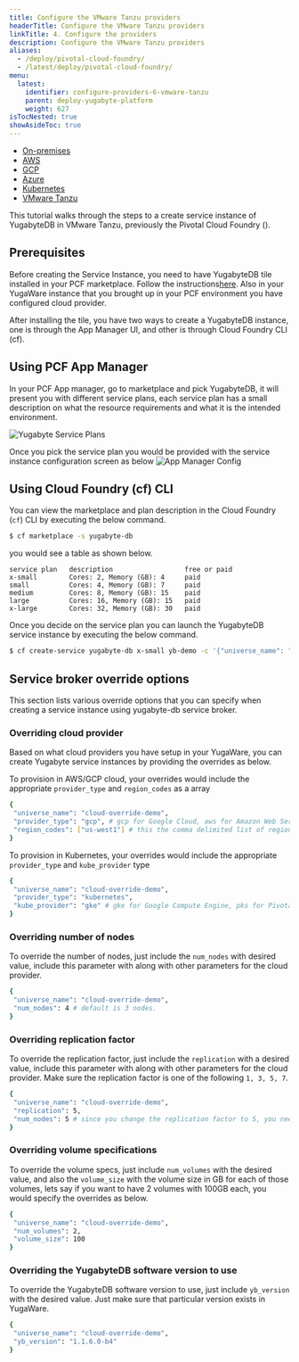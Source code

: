 ```yaml
---
title: Configure the VMware Tanzu providers
headerTitle: Configure the VMware Tanzu providers
linkTitle: 4. Configure the providers
description: Configure the VMware Tanzu providers
aliases:
  - /deploy/pivotal-cloud-foundry/
  - /latest/deploy/pivotal-cloud-foundry/
menu:
  latest:
    identifier: configure-providers-6-vmware-tanzu
    parent: deploy-yugabyte-platform
    weight: 627
isTocNested: true
showAsideToc: true
---
```


<ul class="nav nav-tabs-alt nav-tabs-yb">

  <li>
    <a href="/latest/yugabyte-platform/deploy/configure-providers/on-premises" class="nav-link">
      <i class="fas fa-building"></i>
      On-premises
    </a>
  </li>

  <li>
    <a href="/latest/yugabyte-platform/deploy/configure-providers/aws" class="nav-link">
      <i class="fab fa-aws"></i>
      AWS
    </a>
  </li>

  <li>
    <a href="/latest/yugabyte-platform/deploy/configure-providers/gcp" class="nav-link">
      <i class="fab fa-google" aria-hidden="true"></i>
      GCP
    </a>
  </li>

  <li>
    <a href="/latest/yugabyte-platform/deploy/configure-providers/azure" class="nav-link">
      <i class="icon-azure" aria-hidden="true"></i>
      Azure
    </a>
  </li>

  <li>
    <a href="/latest/yugabyte-platform/deploy/configure-providers/kubernetes" class="nav-link">
      <i class="fas fa-cubes" aria-hidden="true"></i>
      Kubernetes
    </a>
  </li>

  <li>
    <a href="/latest/yugabyte-platform/deploy/configure-providers/vmware-tanzu" class="nav-link active">
      <i class="fas fa-cubes" aria-hidden="true"></i>
      VMware Tanzu
    </a>
  </li>

</ul>

This tutorial walks through the steps to a create service instance of YugabyteDB in VMware Tanzu, previously the Pivotal Cloud Foundry ().  

## Prerequisites

Before creating the Service Instance, you need to have YugabyteDB tile installed in your PCF marketplace. Follow the instructions[here](https://docs.pivotal.io/partners/yugabyte-db/). Also in your YugaWare instance that you brought up in your PCF environment you have configured cloud provider. 

After installing the tile, you have two ways to create a YugabyteDB instance, one is through the App Manager UI, and other is through Cloud Foundry CLI (cf).

## Using PCF App Manager

In your PCF App manager, go to marketplace and pick YugabyteDB, it will present you with different service plans, each service plan has a small description on what the resource requirements and what it is the intended environment.

![Yugabyte Service Plans](/images/deploy/pivotal-cloud-foundry/service-plan-choices.png)

Once you pick the service plan you would be provided with the service instance configuration screen as below ![App Manager Config](/images/deploy/pivotal-cloud-foundry/apps-manager-config.png)

## Using Cloud Foundry (cf) CLI

You can view the marketplace and plan description in the Cloud Foundry (`cf`) CLI by executing the below command.

```sh
$ cf marketplace -s yugabyte-db
```

you would see a table as shown below.

```
service plan   description                  free or paid
x-small        Cores: 2, Memory (GB): 4     paid
small          Cores: 4, Memory (GB): 7     paid
medium         Cores: 8, Memory (GB): 15    paid
large          Cores: 16, Memory (GB): 15   paid
x-large        Cores: 32, Memory (GB): 30   paid
```

Once you decide on the service plan you can launch the YugabyteDB service instance by executing the below command.

```sh
$ cf create-service yugabyte-db x-small yb-demo -c '{"universe_name": "yb-demo"}'
```

## Service broker override options

This section lists various override options that you can specify when creating a service instance using yugabyte-db service broker.

### Overriding cloud provider

Based on what cloud providers you have setup in your YugaWare, you can create Yugabyte service instances by providing
the overrides as below.

To provision in AWS/GCP cloud, your overrides would include the appropriate `provider_type` and `region_codes` as a array

```sh
{
 "universe_name": "cloud-override-demo",
 "provider_type": "gcp", # gcp for Google Cloud, aws for Amazon Web Service
 "region_codes": ["us-west1"] # this the comma delimited list of regions
}
```

To provision in Kubernetes, your overrides would include the appropriate `provider_type` and `kube_provider` type

```sh
{
 "universe_name": "cloud-override-demo",
 "provider_type": "kubernetes",
 "kube_provider": "gke" # gke for Google Compute Engine, pks for Pivotal Container Service (default)
}
```

### Overriding number of nodes

To override the number of nodes, just include the `num_nodes` with desired value, include this parameter with along with
other parameters for the cloud provider.

```sh
{
 "universe_name": "cloud-override-demo",
 "num_nodes": 4 # default is 3 nodes.
}
```

### Overriding replication factor

To override the replication factor, just include the `replication` with a desired value, include this parameter with along with
other parameters for the cloud provider. Make sure the replication factor is one of the following `1, 3, 5, 7`.

```sh
{
 "universe_name": "cloud-override-demo",
 "replication": 5,
 "num_nodes": 5 # since you change the replication factor to 5, you need to override the num_nodes to be 5 minimum.
}
```

### Overriding volume specifications

To override the volume specs, just include `num_volumes` with the desired value, and also the `volume_size` with the volume size
in GB for each of those volumes, lets say if you want to have 2 volumes with 100GB each, you would specify the overrides as below.

```sh
{
 "universe_name": "cloud-override-demo",
 "num_volumes": 2,
 "volume_size": 100
}
```

### Overriding the YugabyteDB software version to use

To override the YugabyteDB software version to use, just include `yb_version` with the desired value. Just make sure that particular
version exists in YugaWare.

```sh
{
 "universe_name": "cloud-override-demo",
 "yb_version": "1.1.6.0-b4"
}
```
